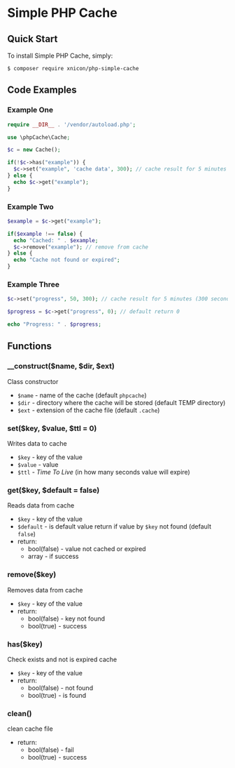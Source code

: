 # Simple PHP Cache

## Quick Start

To install Simple PHP Cache, simply:

    $ composer require xnicon/php-simple-cache

## Code Examples

### Example One

```php
require __DIR__ . '/vendor/autoload.php';

use \phpCache\Cache;

$c = new Cache();

if(!$c->has("example")) {
  $c->set("example", 'cache data', 300); // cache result for 5 minutes (300 seconds)
} else {
  echo $c->get("example");
}

```

### Example Two

```php
$example = $c->get("example");

if($example !== false) {
  echo "Cached: " . $example;
  $c->remove("example"); // remove from cache
} else {
  echo "Cache not found or expired";
}
```

### Example Three

```php
$c->set("progress", 50, 300); // cache result for 5 minutes (300 seconds)

$progress = $c->get("progress", 0); // default return 0

echo "Progress: " . $progress;
```

## Functions

### __construct($name, $dir, $ext)

Class constructor

* `$name` - name of the cache (default `phpcache`)
* `$dir` - directory where the cache will be stored (default TEMP directory)
* `$ext` - extension of the cache file (default `.cache`)

### set($key, $value, $ttl = 0)

Writes data to cache

* `$key` - key of the value
* `$value` - value
* `$ttl` - *Time To Live* (in how many seconds value will expire)

### get($key, $default = false)

Reads data from cache

* `$key` - key of the value
* `$default` - is default value return if value by `$key` not found (default `false`)
* return:
    * bool(false) - value not cached or expired
    * array - if success

### remove($key)

Removes data from cache

* `$key` - key of the value
* return:
    * bool(false) - key not found
    * bool(true) - success

### has($key)

Check exists and not is expired cache

* `$key` - key of the value
* return:
    * bool(false) - not found
    * bool(true) - is found

### clean()

clean cache file

* return:
    * bool(false) - fail
    * bool(true) - success
